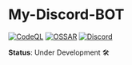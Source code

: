 # My-Discord-BOT

[![CodeQL](https://github.com/itskdhere/My-Discord-BOT/actions/workflows/codeql.yml/badge.svg?branch=main)](https://github.com/itskdhere/My-Discord-BOT/actions/workflows/codeql.yml)
[![OSSAR](https://github.com/itskdhere/My-Discord-BOT/actions/workflows/ossar.yml/badge.svg?branch=main)](https://github.com/itskdhere/My-Discord-BOT/actions/workflows/ossar.yml)
<a href="https://discord.gg/vp7M9byhcv"><img alt="Discord" src="https://img.shields.io/discord/917792741054894131?color=%235865F2&label=Join Discord Server&logo=discord&logoColor=%23FFFFFF"></a>

**Status**: Under Development 🛠️
